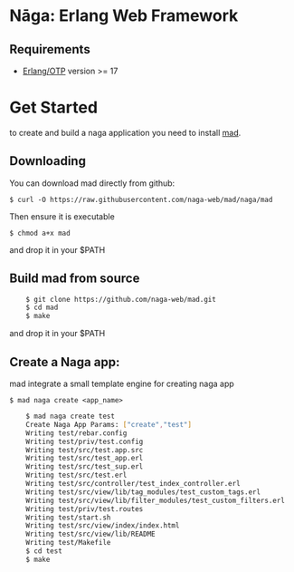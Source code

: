 Nāga: Erlang Web Framework
==========================

## Requirements

- [Erlang/OTP](http://www.erlang.org) version >= 17

# Get Started

  to create and build a naga application you need to install [mad](https://github.com/naga-web/mad.git).

## Downloading

You can download mad directly from github:

    $ curl -O https://raw.githubusercontent.com/naga-web/mad/naga/mad

Then ensure it is executable

    $ chmod a+x mad

and drop it in your $PATH


## Build mad from source

```bash
    $ git clone https://github.com/naga-web/mad.git
    $ cd mad
    $ make    
```

and drop it in your $PATH


## Create a Naga app:

  mad integrate a small template engine for creating naga app

    $ mad naga create <app_name>

```bash
    $ mad naga create test
    Create Naga App Params: ["create","test"]
    Writing test/rebar.config
    Writing test/priv/test.config
    Writing test/src/test.app.src
    Writing test/src/test_app.erl
    Writing test/src/test_sup.erl
    Writing test/src/test.erl
    Writing test/src/controller/test_index_controller.erl
    Writing test/src/view/lib/tag_modules/test_custom_tags.erl
    Writing test/src/view/lib/filter_modules/test_custom_filters.erl
    Writing test/priv/test.routes
    Writing test/start.sh
    Writing test/src/view/index/index.html
    Writing test/src/view/lib/README
    Writing test/Makefile
    $ cd test
    $ make
```  
